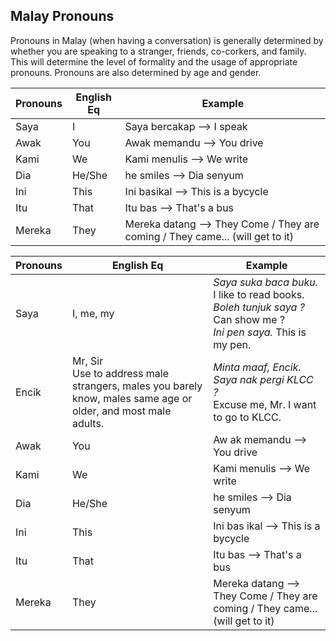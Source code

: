 ## Malay Pronouns  

Pronouns in Malay (when having a conversation) is generally determined by
whether you are speaking to a stranger, friends, co-corkers, and family. This
will determine the level of formality and the usage of appropriate pronouns.
Pronouns are also determined by age and gender.


| Pronouns | English Eq  | Example |
| --- | --- | --- |
| Saya | I  | Saya bercakap --> I speak |
| Awak | You | Awak memandu --> You drive |
| Kami | We | Kami menulis --> We write |
| Dia  | He/She  | he smiles -->	Dia senyum |
| Ini  | This | Ini basikal --> This is a bycycle |
| Itu  | That | Itu bas --> That's a bus | 
| Mereka  | They | Mereka datang --> They Come / They are coming /  They came... (will get to it)| 

| Pronouns | English Eq  | Example |
| --- | --- | --- |
| Saya | I, me, my  | *Saya suka baca buku.* I like to read books.<br>*Boleh tunjuk saya ?* Can show me ? <br>*Ini pen saya.* This is my pen. |
| Encik | Mr, Sir<br> Use to address male strangers, males you barely know, males same age or older, and most male adults. | *Minta maaf, Encik. Saya nak pergi KLCC ?*<br> Excuse me, Mr. I want to go to KLCC.  |
| Awak | You | Aw  ak memandu --> You drive |
| Kami | We | Kami   menulis --> We write |
| Dia  | He/She  | he   smiles -->	Dia senyum |
| Ini  | This | Ini bas  ikal --> This is a bycycle |
| Itu  | That | Itu bas --> That's a bus | 
| Mereka  | They | Mereka datang --> They Come / They are coming /  They came... (will get to it)| 
